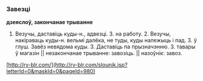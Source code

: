 ### Завезці
**дзеяслоў, закончанае трыванне**

1. Везучы, даставіць куды-н., адвезці. З. на работу. 2. Везучы, накіраваць куды-н. вельмі далёка, не туды, куды належыць і пад. З. ў глуш. Завёз невядома куды. 3. Даставіць па прызначэнню. З. тавары ў магазін || незакончанае трыванне: завозіць. || назоўнік: завоз.

<a rel="author">[http://rv-blr.com/](http://rv-blr.com/slounik.jsp?letterId=0&maskId=0&pageId=980)</a>
